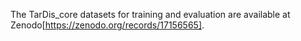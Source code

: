 The TarDis_core datasets for training and evaluation are available at Zenodo[https://zenodo.org/records/17156565].
